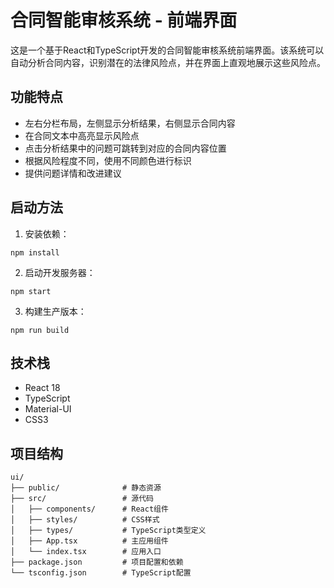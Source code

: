 # 合同智能审核系统 - 前端界面

这是一个基于React和TypeScript开发的合同智能审核系统前端界面。该系统可以自动分析合同内容，识别潜在的法律风险点，并在界面上直观地展示这些风险点。

## 功能特点

- 左右分栏布局，左侧显示分析结果，右侧显示合同内容
- 在合同文本中高亮显示风险点
- 点击分析结果中的问题可跳转到对应的合同内容位置
- 根据风险程度不同，使用不同颜色进行标识
- 提供问题详情和改进建议

## 启动方法

1. 安装依赖：
```
npm install
```

2. 启动开发服务器：
```
npm start
```

3. 构建生产版本：
```
npm run build
```

## 技术栈

- React 18
- TypeScript
- Material-UI
- CSS3

## 项目结构

```
ui/
├── public/              # 静态资源
├── src/                 # 源代码
│   ├── components/      # React组件
│   ├── styles/          # CSS样式
│   ├── types/           # TypeScript类型定义
│   ├── App.tsx          # 主应用组件
│   └── index.tsx        # 应用入口
├── package.json         # 项目配置和依赖
└── tsconfig.json        # TypeScript配置
``` 
